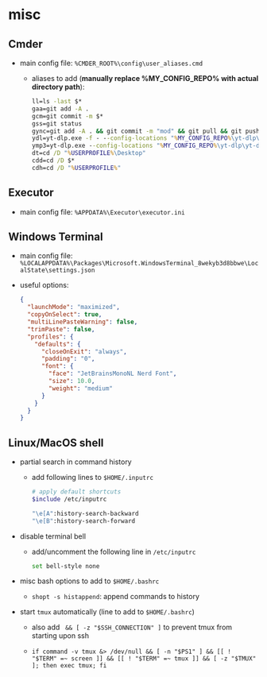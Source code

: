 # misc

## Cmder

- main config file: `%CMDER_ROOT%\config\user_aliases.cmd`

  - aliases to add (**manually replace %MY_CONFIG_REPO% with actual directory path**):
    ```cmd
    ll=ls -last $*
    gaa=git add -A .
    gcm=git commit -m $*
    gss=git status
    gync=git add -A . && git commit -m "mod" && git pull && git push
    ydl=yt-dlp.exe -f - --config-locations "%MY_CONFIG_REPO%\yt-dlp\yt-dlp.conf" $*
    ymp3=yt-dlp.exe --config-locations "%MY_CONFIG_REPO%\yt-dlp\yt-dlp.conf" --extract-audio --audio-format mp3 $*
    dt=cd /D "%USERPROFILE%\Desktop"
    cdd=cd /D $*
    cdh=cd /D "%USERPROFILE%"
    ```

## Executor

- main config file: `%APPDATA%\Executor\executor.ini`

## Windows Terminal

- main config file: `%LOCALAPPDATA%\Packages\Microsoft.WindowsTerminal_8wekyb3d8bbwe\LocalState\settings.json`

- useful options:

  ```json
  {
    "launchMode": "maximized",
    "copyOnSelect": true,
    "multiLinePasteWarning": false,
    "trimPaste": false,
    "profiles": {
      "defaults": {
        "closeOnExit": "always",
        "padding": "0",
        "font": {
          "face": "JetBrainsMonoNL Nerd Font",
          "size": 10.0,
          "weight": "medium"
        }
      }
    }
  }
  ```

## Linux/MacOS shell

- partial search in command history

  - add following lines to `$HOME/.inputrc`

    ```sh
    # apply default shortcuts
    $include /etc/inputrc

    "\e[A":history-search-backward
    "\e[B":history-search-forward
    ```

- disable terminal bell

  - add/uncomment the following line in `/etc/inputrc`

    ```sh
    set bell-style none
    ```

- misc bash options to add to `$HOME/.bashrc`

  - `shopt -s histappend`: append commands to history

- start `tmux` automatically (line to add to `$HOME/.bashrc`)
  - also add ` && [ -z "$SSH_CONNECTION" ]` to prevent tmux from starting upon ssh

  - `if command -v tmux &> /dev/null && [ -n "$PS1" ] && [[ ! "$TERM" =~ screen ]] && [[ ! "$TERM" =~ tmux ]] && [ -z "$TMUX" ]; then exec tmux; fi`
